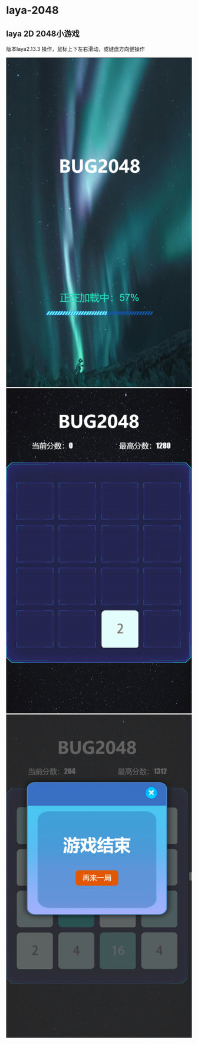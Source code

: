# laya-2048

## laya 2D 2048小游戏
版本laya2.13.3
操作，鼠标上下左右滑动，或键盘方向健操作

![alt text](image/image.png)
![alt text](image/image-1.png)
![alt text](image/image-2.png)